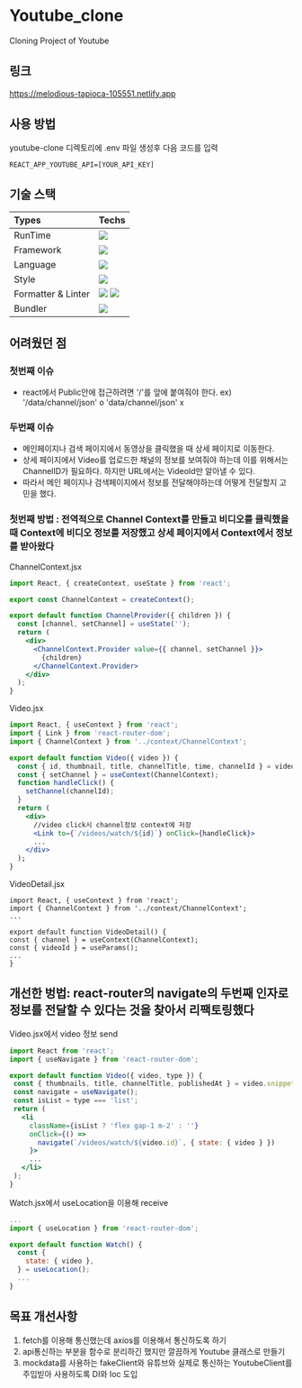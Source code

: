 # Youtube_clone
Cloning Project of Youtube

## 링크
https://melodious-tapioca-105551.netlify.app

## 사용 방법
youtube-clone 디렉토리에 .env 파일 생성후 다음 코드를 입력
```
REACT_APP_YOUTUBE_API=[YOUR_API_KEY]
```

## 기술 스택

|Types|Techs|
|:-|:-|
|RunTime|<img src="https://img.shields.io/badge/Node.js-339933?style=flat&logo=Node.js&logoColor=white"/>|
|Framework|<img src="https://img.shields.io/badge/React-61DAFB?style=flat&logo=React&logoColor=white"/>|
|Language|<img src="https://img.shields.io/badge/JavaScript-F7DF1E?style=flat&logo=JavaScript&logoColor=white"/> |
|Style|<img src="https://img.shields.io/badge/Tailwind CSS-06B6D4?style=flat-square&logo=Tailwind CSS&logoColor=white"/>|
|Formatter & Linter|<img src="https://img.shields.io/badge/ESLint-4B32C3?style=flat&logo=ESLint&logoColor=white"/> <img src="https://img.shields.io/badge/Prettier-F7B93E?style=flat&logo=Prettier&logoColor=white"/>|
|Bundler|<img src="https://img.shields.io/badge/Webpack-8DD6F9?style=flat&logo=Webpack&logoColor=white"/>|

## 어려웠던 점
### 첫번째 이슈
- react에서 Public안에 접근하려면 '/'를 앞에 붙여줘야 한다.
ex) '/data/channel/json' o 'data/channel/json' x
### 두번째 이슈
- 메인페이지나 검색 페이지에서 동영상을 클릭했을 때 상세 페이지로 이동한다.
- 상세 페이지에서 Video를 업로드한 채널의 정보를 보여줘야 하는데 이를 위해서는 ChannelID가 필요하다. 하지만 URL에서는 VideoId만 알아낼 수 있다.
- 따라서 메인 페이지나 검색페이지에서 정보를 전달해야하는데 어떻게 전달할지 고민을 했다.
### 첫번째 방법 : 전역적으로 Channel Context를 만들고 비디오를 클릭했을 때 Context에 비디오 정보를 저장했고 상세 페이지에서 Context에서 정보를 받아왔다
ChannelContext.jsx
  ```jsx
  import React, { createContext, useState } from 'react';

  export const ChannelContext = createContext();

  export default function ChannelProvider({ children }) {
    const [channel, setChannel] = useState('');
    return (
      <div>
        <ChannelContext.Provider value={{ channel, setChannel }}>
          {children}
        </ChannelContext.Provider>
      </div>
    );
  }
  ```
  Video.jsx
  ```jsx
  import React, { useContext } from 'react';
  import { Link } from 'react-router-dom';
  import { ChannelContext } from '../context/ChannelContext';

  export default function Video({ video }) {
    const { id, thumbnail, title, channelTitle, time, channelId } = video;
    const { setChannel } = useContext(ChannelContext);
    function handleClick() {
      setChannel(channelId);
    }
    return (
      <div>
        //video click시 channel정보 context에 저장
        <Link to={`/videos/watch/${id}`} onClick={handleClick}>
        ...
      </div>
    );
  }
  ```
  VideoDetail.jsx
  ```
  import React, { useContext } from 'react';
  import { ChannelContext } from '../context/ChannelContext';
  ...

export default function VideoDetail() {
  const { channel } = useContext(ChannelContext);
  const { videoId } = useParams();
  ...
  }
  ```
  ## 개선한 벙법: react-router의 navigate의 두번째 인자로 정보를 전달할 수 있다는 것을 찾아서 리팩토링했다
  Video.jsx에서 video 정보 send
   ```jsx
  import React from 'react';
  import { useNavigate } from 'react-router-dom';

  export default function Video({ video, type }) {
    const { thumbnails, title, channelTitle, publishedAt } = video.snippet;
    const navigate = useNavigate();
    const isList = type === 'list';
    return (
      <li
        className={isList ? 'flex gap-1 m-2' : ''}
        onClick={() =>
          navigate(`/videos/watch/${video.id}`, { state: { video } })
        }>
        ...
      </li>
    );
  }
  ```
  Watch.jsx에서 useLocation을 이용해 receive
  ```jsx
  ...
  import { useLocation } from 'react-router-dom';

  export default function Watch() {
    const {
      state: { video },
    } = useLocation();
    ...
  }
  ```

  ## 목표 개선사항
  1. fetch를 이용해 통신했는데 axios를 이용해서 통신하도록 하기
  2. api통신하는 부분을 함수로 분리하긴 했지만 깔끔하게 Youtube 클래스로 만들기
  3. mockdata를 사용하는 fakeClient와 유튜브와 실제로 통신하는 YoutubeClient를 주입빋아 사용하도록 DI와 Ioc 도입

